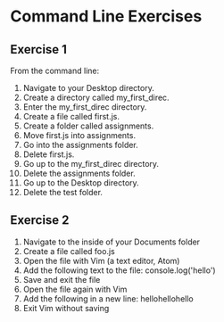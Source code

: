# Command Line Exercises

## Exercise 1
From the command line:

1. Navigate to your Desktop directory.
2. Create a directory called my_first_direc.
3. Enter the my_first_direc directory.
4. Create a file called first.js.
5. Create a folder called assignments.
6. Move first.js into assignments.
7. Go into the assignments folder.
8. Delete first.js.
9. Go up to the my_first_direc directory.
10. Delete the assignments folder.
11. Go up to the Desktop directory.
12. Delete the test folder.

## Exercise 2

1. Navigate to the inside of your Documents folder
2. Create a file called foo.js
3. Open the file with Vim (a text editor, Atom)
4. Add the following text to the file: console.log('hello')
5. Save and exit the file
6. Open the file again with Vim
7. Add the following in a new line: hellohellohello
8. Exit Vim without saving
